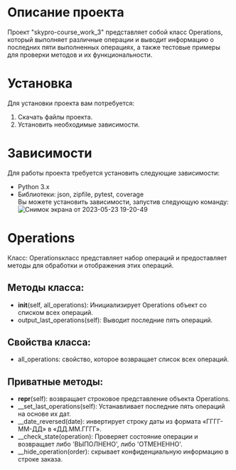 # Описание проекта
Проект "skypro-course_work_3" представляет собой класс Operations, который выполняет различные операции и выводит информацию о последних пяти выполненных операциях, а также тестовые примеры для проверки методов и их функциональности.
# Установка
Для установки проекта вам потребуется:

1) Скачать файлы проекта.<br/>
2) Установить необходимые зависимости.

# Зависимости
Для работы проекта требуется установить следующие зависимости:

* Python 3.x<br/>
* Библиотеки: json, zipfile, pytest, coverage<br/>
Вы можете установить зависимости, запустив следующую команду:
![Снимок экрана от 2023-05-23 19-20-49](https://github.com/AndreyAgeew/skypro-course_work_3/assets/126855549/bd82ff66-dc7b-4425-845e-fa702e979413)

# Operations
Класс: Operationsкласс представляет набор операций и предоставляет методы для обработки и отображения этих операций.

## Методы класса:

* __init__(self, all_operations):
Инициализирует Operations объект со списком всех операций.
* output_last_operations(self): 
Выводит последние пять операций.
## Свойства класса:

* all_operations: свойство, которое возвращает список всех операций.
## Приватные методы:

* __repr__(self): возвращает строковое представление объекта Operations.
* __set_last_operations(self): Устанавливает последние пять операций на основе их дат.
* __date_reversed(date): инвертирует строку даты из формата «ГГГГ-ММ-ДД» в «ДД.ММ.ГГГГ».
* __check_state(operation): Проверяет состояние операции и возвращает либо 'ВЫПОЛНЕНО', либо 'ОТМЕНЕННО'.
* __hide_operation(order): скрывает конфиденциальную информацию в строке заказа.

